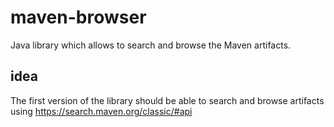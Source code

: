 # maven-browser
Java library which allows to search and browse the Maven artifacts.

## idea
The first version of the library should be able to search and browse artifacts using https://search.maven.org/classic/#api
